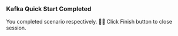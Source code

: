 ### Kafka Quick Start Completed  
  
You completed scenario respectively. 👏🏻
Click Finish button to close session.  
